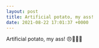 ```yaml
---
layout: post
title: Artificial potato, my ass!
date: 2021-08-22 17:01:37 +0000
---
```


Artificial potato, my ass!
😠🖕🤖🥔

